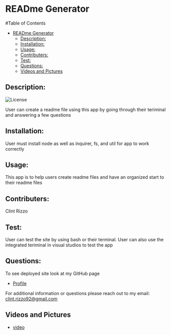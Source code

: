
# READme Generator
    
#Table of Contents
    
- [READme Generator](#readme-generator)
  - [Description:](#description)
  - [Installation:](#installation)
  - [Usage:](#usage)
  - [Contributers:](#contributers)
  - [Test:](#test)
  - [Questions:](#questions)
  - [Videos and Pictures](#videos-and-pictures)
    
## Description:
![License](https://img.shields.io/badge/License--red "License Badge")

User can create a readme file using this app by going through their teriminal and answering a few questions
    
## Installation:
User must install node as well as inquirer, fs, and util for app to work correctly
    
## Usage:
This app is to help users create readme files and have an organized start to their readme files
    
## Contributers:
Clint Rizzo

## Test:
User can test the site by using bash or their terminal. User can also use the integrated teriminal in visual studios to test the app

## Questions:
To see deployed site look at my GitHub page
- [Profile](github.com/github.com/clintrizzo)

For additional information or questions please reach out to my email: clint.rizzo92@gmail.com
    
## Videos and Pictures 
- [video]()
